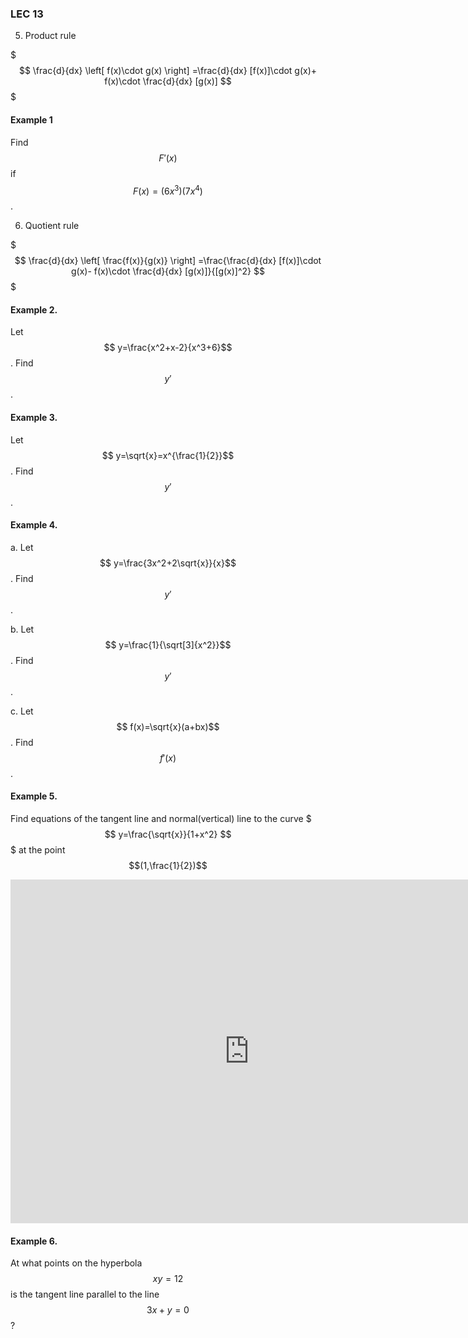 ### LEC 13

5.  Product rule

$$$
\frac{d}{dx} \left[ f(x)\cdot g(x) \right] =\frac{d}{dx} [f(x)]\cdot g(x)+ f(x)\cdot \frac{d}{dx} [g(x)]
$$$

#### Example 1
Find $$F'(x)$$ if $$F(x)=(6x^3)(7x^4)$$.

6. Quotient rule

$$$
\frac{d}{dx} \left[ \frac{f(x)}{g(x)} \right] =\frac{\frac{d}{dx} [f(x)]\cdot g(x)- f(x)\cdot \frac{d}{dx} [g(x)]}{[g(x)]^2}
$$$

#### Example 2.
Let $$ y=\frac{x^2+x-2}{x^3+6}$$. Find $$y'$$.

#### Example 3.
Let $$ y=\sqrt{x}=x^{\frac{1}{2}}$$. Find $$y'$$.



#### Example 4.
a. Let $$ y=\frac{3x^2+2\sqrt{x}}{x}$$. Find $$y'$$.

b. Let $$ y=\frac{1}{\sqrt[3]{x^2}}$$. Find $$y'$$.

c.  Let $$ f(x)=\sqrt{x}(a+bx)$$. Find $$f'(x)$$.

#### Example 5.

Find equations of the tangent line and normal(vertical) line to the curve
$$$
y=\frac{\sqrt{x}}{1+x^2}
$$$
at the point $$(1,\frac{1}{2})$$

<iframe scrolling="no" src="https://tube.geogebra.org/material/iframe/id/691333/width/763/height/550/border/888888/rc/false/ai/false/sdz/true/smb/false/stb/false/stbh/true/ld/false/sri/true/at/auto" width="763px" height="550px" style="border:0px;"> </iframe>

#### Example 6.
At what points on the hyperbola $$xy=12$$ is the tangent line parallel to the line $$3x+y=0$$?


